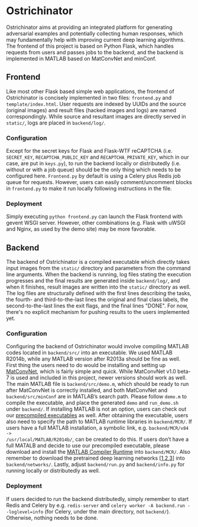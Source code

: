 # Ostrichinator
Ostrichinator aims at providing an integrated platform for generating adversarial examples and potentially collecting human responses, which may fundamentally help with improving current deep learning algorithms.
The frontend of this project is based on Python Flask, which handles requests from users and passes jobs to the backend, and the backend is implemented in MATLAB based on MatConvNet and minConf.

## Frontend
Like most other Flask based simple web applications, the frontend of Ostrichinator is concisely implemented in two files: <code>frontend.py</code> and <code>template/index.html</code>.
User requests are indexed by UUIDs and the source (original images) and result files (hacked images and logs) are named correspondingly.
While source and resultant images are directly served in <code>static/</code>, logs are placed in <code>backend/log/</code>.
### Configuration
Except for the secret keys for Flask and Flask-WTF reCAPTCHA (i.e. <code>SECRET_KEY</code>, <code>RECAPTCHA_PUBLIC_KEY</code> and <code>RECAPTCHA_PRIVATE_KEY</code>, which in our case, are put in <code>keys.py</code>), to run the backend locally or distributedly (i.e. without or with a job queue) should be the only thing which needs to be configured here.
<code>Frontend.py</code> by default is using a Celery plus Redis job queue for requests.
However, users can easily comment/uncomment blocks in <code>frontend.py</code> to make it run locally following instructions in the file.
### Deployment
Simply executing <code>python frontend.py</code> can launch the Flask frontend with gevent WSGI server.
However, other combinations (e.g. Flask with uWSGI and Nginx, as used by the demo site) may be more favorable.

## Backend
The backend of Ostrichinator is a compiled executable which directly takes input images from the <code>static/</code> directory and parameters from the command line arguments.
When the backend is running, log files stating the execution progresses and the final results are generated inside <code>backend/log/</code>, and when it finishes, result images are written into the <code>static/</code> directory as well.
The log files are structurally defined with the first lines describing the tasks, the fourth- and third-to-the-last lines the original and final class labels, the second-to-the-last lines the exit flags, and the final lines "DONE".
For now, there's no explicit mechanism for pushing results to the users implemented yet.
### Configuration
Configuring the backend of Ostrichinator would involve compiling MATLAB codes located in <code>backend/src/</code> into an executable.
We used MATLAB R2014b, while any MATLAB version after R2013a should be fine as well.
First thing the users need to do would be installing and setting up [MatConvNet](http://www.vlfeat.org/matconvnet/), which is fairly simple and quick.
While MatConvNet v1.0 beta-7 is used and included in this project, newer versions should work as well.
The main MATLAB file is <code>backend/src/demo.m</code>, which should be ready to run after MatConvNet is correctly installed, and both MatConvNet and <code>backend/src/minConf</code> are in MATLAB’s search path.
Please follow <code>demo.m</code> to compile the executable, and place the generated <code>demo</code> and <code>run_demo.sh</code> under <code>backend/</code>.
If installing MATLAB is not an option, users can check out our [precompiled executables](https://drive.google.com/folderview?id=0B8LpM_21I0tYfmtjdHFoenByeVhnTkZaRWRDUkZneHQzWDVZUi1VdTFxcVRxaDQ2UnFzWnM&usp=sharing) as well.
After obtaining the executable, users also need to specify the path to MATLAB runtime libraries in <code>backend/MCR/</code>.
If users have a full MATLAB installation, a symbolic link, e.g. <code>backend/MCR/v84 -> /usr/local/MATLAB/R2014b/</code>, can be created to do this.
If users don’t have a full MATALB and decide to use our precompiled executable, please download and install the [MATLAB Compiler Runtime](http://www.mathworks.com/products/compiler/mcr/) into <code>backend/MCR/</code>.
Also remember to download the pretrained deep learning networks [[1](http://www.vlfeat.org/matconvnet/models/imagenet-caffe-ref.mat),[2](http://www.vlfeat.org/matconvnet/models/imagenet-vgg-s.mat),[3](http://www.vlfeat.org/matconvnet/models/imagenet-vgg-verydeep-19.mat)] into <code>backend/networks/</code>.
Lastly, adjust <code>backend/run.py</code> and <code>backend/info.py</code> for running locally or distributedly as well.
### Deployment
If users decided to run the backend distributedly, simply remember to start Redis and Celery by e.g. <code>redis-server</code> and <code>celery worker -A backend.run --loglevel=info</code> (for Celery, under the main directory, not <code>backend/</code>).
Otherwise, nothing needs to be done.

